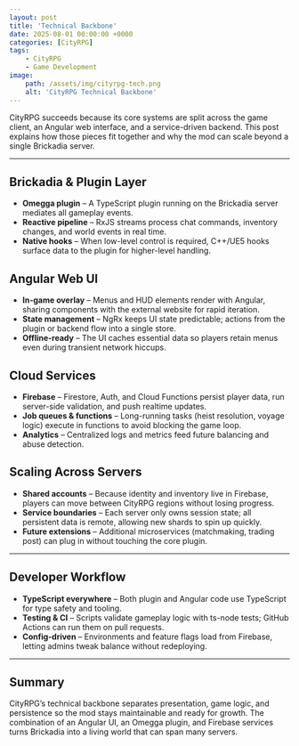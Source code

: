 ```yaml
---
layout: post
title: 'Technical Backbone'
date: 2025-08-01 00:00:00 +0000
categories: [CityRPG]
tags:
    - CityRPG
    - Game Development
image:
    path: /assets/img/cityrpg-tech.png
    alt: 'CityRPG Technical Backbone'
---
```


CityRPG succeeds because its core systems are split across the game client, an Angular web interface, and a service-driven backend. This post explains how those pieces fit together and why the mod can scale beyond a single Brickadia server.


---

## Brickadia & Plugin Layer

-   **Omegga plugin** – A TypeScript plugin running on the Brickadia server mediates all gameplay events.
-   **Reactive pipeline** – RxJS streams process chat commands, inventory changes, and world events in real time.
-   **Native hooks** – When low-level control is required, C++/UE5 hooks surface data to the plugin for higher-level handling.

## Angular Web UI

-   **In-game overlay** – Menus and HUD elements render with Angular, sharing components with the external website for rapid iteration.
-   **State management** – NgRx keeps UI state predictable; actions from the plugin or backend flow into a single store.
-   **Offline-ready** – The UI caches essential data so players retain menus even during transient network hiccups.

## Cloud Services

-   **Firebase** – Firestore, Auth, and Cloud Functions persist player data, run server-side validation, and push realtime updates.
-   **Job queues & functions** – Long-running tasks (heist resolution, voyage logic) execute in functions to avoid blocking the game loop.
-   **Analytics** – Centralized logs and metrics feed future balancing and abuse detection.

## Scaling Across Servers

-   **Shared accounts** – Because identity and inventory live in Firebase, players can move between CityRPG regions without losing progress.
-   **Service boundaries** – Each server only owns session state; all persistent data is remote, allowing new shards to spin up quickly.
-   **Future extensions** – Additional microservices (matchmaking, trading post) can plug in without touching the core plugin.

---

## Developer Workflow

-   **TypeScript everywhere** – Both plugin and Angular code use TypeScript for type safety and tooling.
-   **Testing & CI** – Scripts validate gameplay logic with ts-node tests; GitHub Actions can run them on pull requests.
-   **Config-driven** – Environments and feature flags load from Firebase, letting admins tweak balance without redeploying.

---

## Summary

CityRPG’s technical backbone separates presentation, game logic, and persistence so the mod stays maintainable and ready for growth. The combination of an Angular UI, an Omegga plugin, and Firebase services turns Brickadia into a living world that can span many servers.

